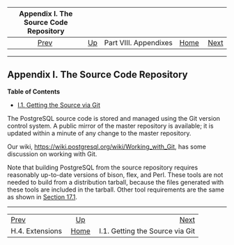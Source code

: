 

|        Appendix I. The Source Code Repository       |                                               |                       |                                                       |                                                     |
| :-------------------------------------------------: | :-------------------------------------------- | :-------------------: | ----------------------------------------------------: | --------------------------------------------------: |
| [Prev](external-extensions.html "H.4. Extensions")  | [Up](appendixes.html "Part VIII. Appendixes") | Part VIII. Appendixes | [Home](index.html "PostgreSQL 17devel Documentation") |  [Next](git.html "I.1. Getting the Source via Git") |

***

## Appendix I. The Source Code Repository

**Table of Contents**

* [I.1. Getting the Source via Git](git.html)

The PostgreSQL source code is stored and managed using the Git version control system. A public mirror of the master repository is available; it is updated within a minute of any change to the master repository.

Our wiki, <https://wiki.postgresql.org/wiki/Working_with_Git>, has some discussion on working with Git.

Note that building PostgreSQL from the source repository requires reasonably up-to-date versions of bison, flex, and Perl. These tools are not needed to build from a distribution tarball, because the files generated with these tools are included in the tarball. Other tool requirements are the same as shown in [Section 17.1](install-requirements.html "17.1. Requirements").

***

|                                                     |                                                       |                                                     |
| :-------------------------------------------------- | :---------------------------------------------------: | --------------------------------------------------: |
| [Prev](external-extensions.html "H.4. Extensions")  |     [Up](appendixes.html "Part VIII. Appendixes")     |  [Next](git.html "I.1. Getting the Source via Git") |
| H.4. Extensions                                     | [Home](index.html "PostgreSQL 17devel Documentation") |                     I.1. Getting the Source via Git |
